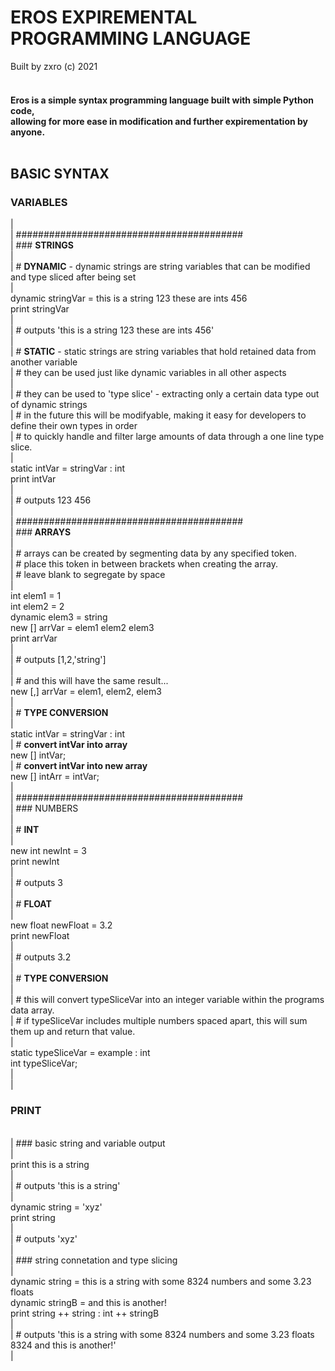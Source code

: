 <h1>EROS EXPIREMENTAL PROGRAMMING LANGUAGE</H1>
Built by zxro (c) 2021<br>
<br>
  <b><h4>
Eros is a simple syntax programming language built with simple Python code, <br>
allowing for more ease in modification and further expirementation by anyone.<br><br>
  </b></h4>

<h2>BASIC SYNTAX<br></h2>
<h3>VARIABLES<br></h3>
|<br>
| #########################################<br>
| ### <b>STRINGS</b><br>
| <br>
| # <b>DYNAMIC</b> - dynamic strings are string variables that can be modified and type sliced after being set<br>
|<br>
  dynamic stringVar = this is a string 123 these are ints 456<br>
  print stringVar<br>
|<br>
|   # outputs 'this is a string 123 these are ints 456'<br>
|<br>
| # <b>STATIC</b> - static strings are string variables that hold retained data from another variable<br>
| # they can be used just like dynamic variables in all other aspects<br>
| <br>
| # they can be used to 'type slice' - extracting only a certain data type out of dynamic strings<br>
| # in the future this will be modifyable, making it easy for developers to define their own types in order<br>
| # to quickly handle and filter large amounts of data through a one line type slice.<br>
|<br>
  static intVar = stringVar : int<br>
  print intVar<br>
| <br>
|   # outputs 123 456<br>
|<br>
| #########################################<br>
| ###<b> ARRAYS</b><br>
|<br>
| # arrays can be created by segmenting data by any specified token.<br>
| # place this token in between brackets when creating the array.<br>
| # leave blank to segregate by space<br>
|<br>
  int elem1 = 1<br>
  int elem2 = 2<br>
  dynamic elem3 = string<br>
  new [] arrVar = elem1 elem2 elem3<br>
  print arrVar<br>
|<br>
|  # outputs [1,2,'string']<br>
| <br>
| # and this will have the same result...<br>
  new [,] arrVar = elem1, elem2, elem3<br>
| <br>
| # <b>TYPE CONVERSION</b><br>
| <br>
  static intVar = stringVar : int<br>
| # <b>convert intVar into array</b><br>
  new [] intVar;<br>
| # <b>convert intVar into new array</b><br>
  new [] intArr = intVar;<br>
|<br>
| #########################################<br>
| ### NUMBERS<br>
| <br>
| # <b>INT</b><br>
| <br>
  new int newInt = 3<br>
  print newInt<br>
|<br>
|   # outputs 3<br>
|<br>
| # <b>FLOAT</b><br>
|<br>
  new float newFloat = 3.2<br>
  print newFloat <br>
|<br>
|  # outputs 3.2<br>
|<br>
| # <b>TYPE CONVERSION</b><br>
|<br>
| # this will convert typeSliceVar into an integer variable within the programs data array. <br>
| # if typeSliceVar includes multiple numbers spaced apart, this will sum them up and return that value.<br>
|<br>
  static typeSliceVar = example : int<br>
  int typeSliceVar;<br>
|<br>
|<br>
<h3>PRINT</h3><br>
| ### basic string and variable output<br>
|<br>
  print this is a string<br>
| <br>
|   # outputs 'this is a string'<br>
| <br>
  dynamic string = 'xyz'<br>
  print string<br>
|<br>
|   # outputs 'xyz'<br>
|<br>
| ### string connetation and type slicing<br>
|<br>
  dynamic string = this is a string with some 8324 numbers and some 3.23 floats<br>
  dynamic stringB = and this is another!<br>
  print string ++ string : int ++ stringB<br>
| <br>
|   # outputs 'this is a string with some 8324 numbers and some 3.23 floats 8324 and this is another!'<br>
| <br>



